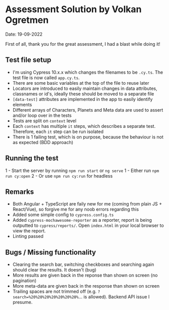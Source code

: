 # Assessment Solution by Volkan Ogretmen
Date: 19-09-2022

First of all, thank you for the great assessment, I had a blast while doing it!

## Test file setup
- I'm using Cypress 10.x.x which changes the filenames to be `.cy.ts`. The test file is now called `app.cy.ts`.
- There are some basic variables at the top of the file to reuse later
- Locators are introduced to easily maintain changes in data attributes, classnames or id's, ideally these should be moved to a separate file
- `[data-test]` attributes are implemented in the app to easily identify elements
- Different arrays of Characters, Planets and Meta data are used to assert and/or loop over in the tests
- Tests are split on `context` level
- Each `context` has multiple `it` steps, which describes a separate test. Therefore, each `it` step can be run isolated
- There is 1 failing test, which is on purpose, because the behaviour is not as expected (BDD approach)

## Running the test
1 - Start the server by running `npm run start` or `ng serve`
1 - Either run `npm run cy:open`
2 - Or use `npm run cy:run` for headless

## Remarks
- Both Angular + TypeScript are faily new for me (coming from plain JS + React/Vue), so forgive me for any noob errors regarding this
- Added some simple config to `cypress.config.ts`
- Added `cypress-mochawesome-reporter` as a reporter, report is being outputted to `cypress/reports/`. Open `index.html` in your local browser to view the report.
- Linting passed

## Bugs / Missing functionality
- Clearing the search bar, switching checkboxes and searching again should clear the results. It doesn't (bug)
- More results are given back in the reponse than shown on screen (no pagination)
- More meta-data are given back in the response than shown on screen
- Trailing spaces are not trimmed off (e.g. `?search=%20%20%20%20%20%20%20%`... is allowed). Backend API issue I presume.